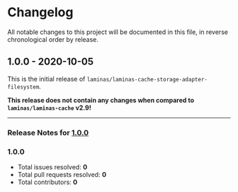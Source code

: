 # Changelog

All notable changes to this project will be documented in this file, in reverse chronological order by release.

## 1.0.0 - 2020-10-05

This is the initial release of `laminas/laminas-cache-storage-adapter-filesystem`.

 **This release does not contain any changes when compared to `laminas/laminas-cache` v2.9!** 



-----

### Release Notes for [1.0.0](https://github.com/laminas/laminas-cache-storage-adapter-filesystem/milestone/1)



### 1.0.0

- Total issues resolved: **0**
- Total pull requests resolved: **0**
- Total contributors: **0**

